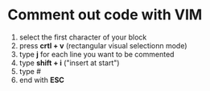# Comment out code with VIM
1. select the first character of your block
2. press **crtl + v** (rectangular visual selectionn mode)
3. type **j** for each line you want to be commented
4. type **shift + i** ("insert at start")
5. type #
6. end with **ESC** 